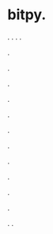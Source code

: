 # bitpy.
.
.
.
.












.






















































.
























.



























.

















































































.































































.































































































.















.


































































.
























































































.




.






.
.
